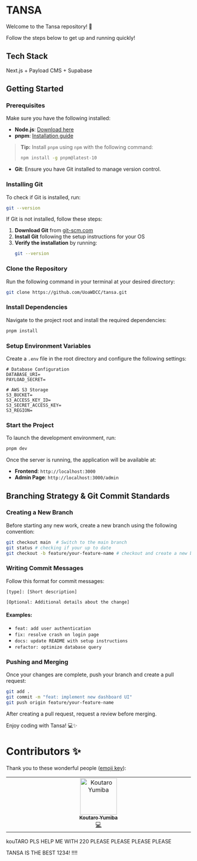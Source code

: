 # TANSA

Welcome to the Tansa repository! 🚀

Follow the steps below to get up and running quickly!

## Tech Stack
Next.js + Payload CMS + Supabase 

## Getting Started

### Prerequisites

Make sure you have the following installed:

- **Node.js**: [Download here](https://nodejs.org/en/download)
- **pnpm**: [Installation guide](https://pnpm.io/installation)

> **Tip:** Install `pnpm` using `npm` with the following command:
>
> ```sh
> npm install -g pnpm@latest-10
> ```

- **Git**: Ensure you have Git installed to manage version control.

### Installing Git

To check if Git is installed, run:

```bash
git --version
```

If Git is not installed, follow these steps:

1. **Download Git** from [git-scm.com](https://git-scm.com/downloads)
2. **Install Git** following the setup instructions for your OS
3. **Verify the installation** by running:
   ```bash
   git --version
   ```

### Clone the Repository

Run the following command in your terminal at your desired directory:

```bash
git clone https://github.com/UoaWDCC/tansa.git
```

### Install Dependencies

Navigate to the project root and install the required dependencies:

```bash
pnpm install
```

### Setup Environment Variables

Create a `.env` file in the root directory and configure the following settings:

```
# Database Configuration
DATABASE_URI=
PAYLOAD_SECRET=

# AWS S3 Storage
S3_BUCKET=
S3_ACCESS_KEY_ID=
S3_SECRET_ACCESS_KEY=
S3_REGION=
```

### Start the Project

To launch the development environment, run:

```bash
pnpm dev
```

Once the server is running, the application will be available at:

- **Frontend**: `http://localhost:3000`
- **Admin Page**: `http://localhost:3000/admin`

## Branching Strategy & Git Commit Standards

### Creating a New Branch

Before starting any new work, create a new branch using the following convention:

```bash
git checkout main  # Switch to the main branch
git status # checking if your up to date
git checkout -b feature/your-feature-name # checkout and create a new branch called your feature
```

### Writing Commit Messages

Follow this format for commit messages:

```
[type]: [Short description]

[Optional: Additional details about the change]
```

#### Examples:

- `feat: add user authentication`
- `fix: resolve crash on login page`
- `docs: update README with setup instructions`
- `refactor: optimize database query`

### Pushing and Merging

Once your changes are complete, push your branch and create a pull request:

```bash
git add .
git commit -m "feat: implement new dashboard UI"
git push origin feature/your-feature-name
```

After creating a pull request, request a review before merging.

Enjoy coding with Tansa! 💻✨

# Contributors ✨

Thank you to these wonderful people ([emoji key](https://allcontributors.org/docs/en/emoji-key)):

<table>
   <tbody>
      <tr>
         <td align="center" valign="top" width="16.66%"><a href="https://github.com/Kot6603"><img src="https://avatars.githubusercontent.com/u/89110272?v=4?s=100" width="100px;" alt="Koutaro Yumiba"/><br /><sub><b>Koutaro Yumiba</b></sub></a><br /><a href="https://github.com/UoaWDCC/VPS/commits?author=Kot6603" title="Code">💻</a></td>
      </tr>
   </tbody>
</table>


kouTARO PLS HELP ME WITH 220 PLEASE PLEASE PLEASE PLEASE 

TANSA IS THE BEST 1234! !!!!

